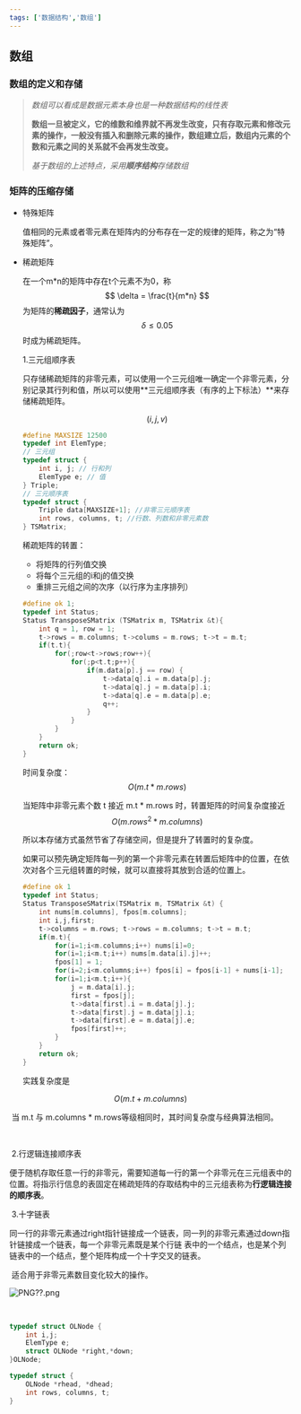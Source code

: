 ```yaml
---
tags: ['数据结构','数组']
---
```


## 数组

### 数组的定义和存储

> *数组可以看成是数据元素本身也是一种数据结构的线性表*
>
> **数组一旦被定义，它的维数和维界就不再发生改变，只有存取元素和修改元素的操作，一般没有插入和删除元素的操作，数组建立后，数组内元素的个数和元素之间的关系就不会再发生改变。**
>
> *基于数组的上述特点，采用**顺序结构**存储数组*



### 矩阵的压缩存储

- 特殊矩阵

  值相同的元素或者零元素在矩阵内的分布存在一定的规律的矩阵，称之为“特殊矩阵”。

- 稀疏矩阵

  在一个m\*n的矩阵中存在t个元素不为0，称 
   $$ 
  \delta = \frac{t}{m*n}
   $$ 
  为矩阵的**稀疏因子**，通常认为
   $$ 
  \delta \leq 0.05
   $$ 
  时成为稀疏矩阵。

  1.三元组顺序表

  只存储稀疏矩阵的非零元素，可以使用一个三元组唯一确定一个非零元素，分别记录其行列和值，所以可以使用**三元组顺序表（有序的上下标法）**来存储稀疏矩阵。

  
   $$ 
  (i,j,v)
   $$ 

  ```c
  #define MAXSIZE 12500
  typedef int ElemType;
  // 三元组
  typedef struct {
      int i, j; // 行和列
      ElemType e; // 值
  } Triple;
  // 三元顺序表
  typedef struct {
      Triple data[MAXSIZE+1]; //非零三元顺序表
      int rows, columns, t; //行数、列数和非零元素数
  } TSMatrix;
  ```

  稀疏矩阵的转置：

  - 将矩阵的行列值交换
  - 将每个三元组的i和j的值交换
  - 重排三元组之间的次序（以行序为主序排列）

  ```c
  #define ok 1;
  typedef int Status;
  Status TransposeSMatrix (TSMatrix m, TSMatrix &t){
      int q = 1, row = 1;
      t->rows = m.columns; t->colums = m.rows; t->t = m.t;
      if(t.t){
          for(;row<t->rows;row++){
              for(;p<t.t;p++){
                  if(m.data[p].j == row) {
                      t->data[q].i = m.data[p].j;
                      t->data[q].j = m.data[p].i;
                      t->data[q].e = m.data[p].e;
                      q++;
                  }
              }
          }
      }
      return ok;
  }
  ```

  时间复杂度：
   $$ 
  O(m.t*m.rows)
   $$ 
  

  当矩阵中非零元素个数 t 接近 m.t * m.rows 时，转置矩阵的时间复杂度接近 
   $$ 
  O(m.rows^{2}*m.columns)
   $$ 
  

  所以本存储方式虽然节省了存储空间，但是提升了转置时的复杂度。

  如果可以预先确定矩阵每一列的第一个非零元素在转置后矩阵中的位置，在依次对各个三元组转置的时候，就可以直接将其放到合适的位置上。

  ```c
  #define ok 1
  typedef int Status;
  Status TransposeSMatrix(TSMatrix m, TSMatrix &t) {
      int nums[m.columns], fpos[m.columns];
      int i,j,first;
      t->columns = m.rows; t->rows = m.columns; t->t = m.t;
      if(m.t){
          for(i=1;i<m.columns;i++) nums[i]=0;
          for(i=1;i<m.t;i++) nums[m.data[i].j]++;
          fpos[1] = 1;
          for(i=2;i<m.columns;i++) fpos[i] = fpos[i-1] + nums[i-1];
          for(i=1;i<m.t;i++){
              j = m.data[i].j;
              first = fpos[j];
              t->data[first].i = m.data[j].j;
              t->data[first].j = m.data[j].i;
              t->data[first].e = m.data[j].e;
              fpos[first]++;
          }
      }
      return ok;
  }
  ```

  实践复杂度是

 $$ 
O(m.t+m.columns)
 $$ 

​	   当 m.t 与 m.columns * m.rows等级相同时，其时间复杂度与经典算法相同。

​       

​       2.行逻辑连接顺序表

​	   便于随机存取任意一行的非零元，需要知道每一行的第一个非零元在三元组表中的位置。将指示行信息的表固定在稀疏矩阵的存取结构中的三元组表称为**行逻辑连接的顺序表**。



​	   3.十字链表

​       同一行的非零元素通过right指针链接成一个链表，同一列的非零元素通过down指针链接成一个链表，每一个非零元素既是某个行链     表中的一个结点，也是某个列链表中的一个结点，整个矩阵构成一个十字交叉的链表。

​       适合用于非零元素数目变化较大的操作。

![PNG??.png](https://i.loli.net/2020/07/25/RtKN17gkUqeQuhb.png)

​	   

```c
typedef struct OLNode {
    int i,j;
    ElemType e;
    struct OLNode *right,*down;
}OLNode;

typedef struct {
    OLNode *rhead, *dhead;
    int rows, columns, t;
}
```

